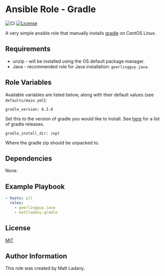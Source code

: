 # Ansible Role - Gradle

![CI](https://github.com/mattladany/ansible-role-gradle/actions/workflows/ci.yml/badge.svg)
[![License](https://img.shields.io/badge/License-MIT-blue.svg)](https://raw.githubusercontent.com/mattladany/ansible-role-gradle/master/LICENSE)

A very simple ansible role that manually installs [gradle](https://gradle.org) on CentOS Linux.

## Requirements

- unzip - will be installed using the OS default package manager.
- Java - recommended role for Java installation: `geerlingguy.java`.

## Role Variables

Available variables are listed below, along with their default values (see ```defaults/main.yml```):

```gradle_version: 6.3.8```

Set this to the version of gradle you would like to install. See [here](https://gradle.org/releases/) for a list of gradle releases.

```gradle_install_dir: /opt```

Where the gradle zip should be unpacked to.

## Dependencies

None.

## Example Playbook

```yaml
- hosts: all
  roles:
    - geerlingguy.java
    - mattladany.gradle
```

## License

[MIT](https://raw.githubusercontent.com/mattladany/ansible-role-gradle/master/LICENSE)

## Author Information

This role was created by Matt Ladany.
